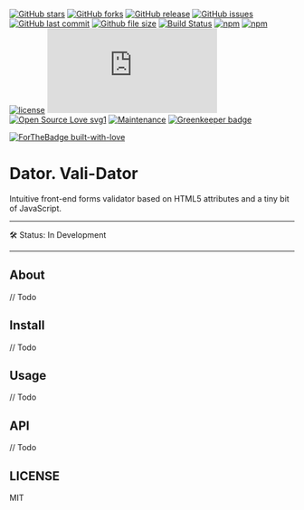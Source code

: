 [![GitHub stars](https://img.shields.io/github/stars/scriptex/dator.svg?style=social&label=Stars)](https://github.com/scriptex/dator)
[![GitHub forks](https://img.shields.io/github/forks/scriptex/dator.svg?style=social&label=Fork)](https://github.com/scriptex/dator/network#fork-destination-box)
[![GitHub release](https://img.shields.io/github/release/scriptex/dator.svg)](https://github.com/scriptex/dator/releases/latest)
[![GitHub issues](https://img.shields.io/github/issues/scriptex/dator.svg)](https://github.com/scriptex/dator/issues)
[![GitHub last commit](https://img.shields.io/github/last-commit/scriptex/dator.svg)](https://github.com/scriptex/dator/commits/master)
[![Github file size](https://img.shields.io/github/size/scriptex/dator/dist/bundle.min.js.svg)](https://github.com/scriptex/dator)
[![Build Status](https://travis-ci.org/scriptex/dator.svg?branch=master)](https://travis-ci.org/scriptex/dator)
[![npm](https://img.shields.io/npm/dt/dator.svg)](https://www.npmjs.com/package/dator)
[![npm](https://img.shields.io/npm/v/dator.svg)](https://www.npmjs.com/package/dator)
[![license](https://img.shields.io/github/license/scriptex/dator.svg)](https://github.com/scriptex/dator)
[![Analytics](https://ga-beacon.appspot.com/UA-83446952-1/github.com/scriptex/dator/README.md)](https://github.com/scriptex/dator/)
[![Open Source Love svg1](https://badges.frapsoft.com/os/v1/open-source.svg?v=103)](https://github.com/scriptex/dator/)
[![Maintenance](https://img.shields.io/badge/Maintained%3F-yes-green.svg)](https://github.com/scriptex/dator/graphs/commit-activity)
[![Greenkeeper badge](https://badges.greenkeeper.io/scriptex/dator.svg)](https://greenkeeper.io/)

[![ForTheBadge built-with-love](http://ForTheBadge.com/images/badges/built-with-love.svg)](https://github.com/scriptex/)

# Dator. Vali-Dator

Intuitive front-end forms validator based on HTML5 attributes and a tiny bit of JavaScript.

---

🛠 Status: In Development

---

## About

// Todo

## Install

// Todo

## Usage

// Todo

## API

// Todo

## LICENSE

MIT

